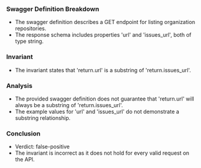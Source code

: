 ### Swagger Definition Breakdown
- The swagger definition describes a GET endpoint for listing organization repositories.
- The response schema includes properties 'url' and 'issues_url', both of type string.

### Invariant
- The invariant states that 'return.url' is a substring of 'return.issues_url'.

### Analysis
- The provided swagger definition does not guarantee that 'return.url' will always be a substring of 'return.issues_url'.
- The example values for 'url' and 'issues_url' do not demonstrate a substring relationship.

### Conclusion
- Verdict: false-positive
- The invariant is incorrect as it does not hold for every valid request on the API.
